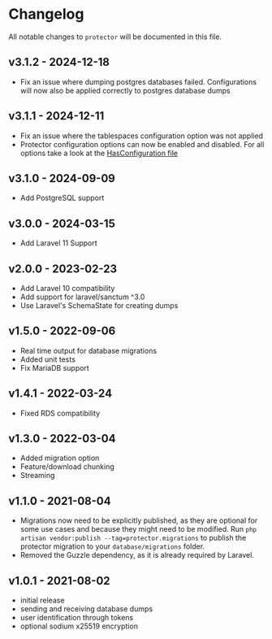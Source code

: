 # Changelog

All notable changes to `protector` will be documented in this file.

## v3.1.2 - 2024-12-18

- Fix an issue where dumping postgres databases failed. Configurations will now also be applied correctly to postgres database dumps

## v3.1.1 - 2024-12-11

- Fix an issue where the tablespaces configuration option was not applied
- Protector configuration options can now be enabled and disabled. For all options take a look at the [HasConfiguration file](src/Traits/HasConfiguration.php)

## v3.1.0 - 2024-09-09

- Add PostgreSQL support

## v3.0.0 - 2024-03-15

- Add Laravel 11 Support

## v2.0.0 - 2023-02-23

- Add Laravel 10 compatibility
- Add support for laravel/sanctum ^3.0
- Use Laravel's SchemaState for creating dumps

## v1.5.0 - 2022-09-06

- Real time output for database migrations
- Added unit tests
- Fix MariaDB support

## v1.4.1 - 2022-03-24

- Fixed RDS compatibility

## v1.3.0 - 2022-03-04

- Added migration option
- Feature/download chunking
- Streaming

## v1.1.0 - 2021-08-04

- Migrations now need to be explicitly published, as they are optional for some use cases and because they might need to be modified. Run `php artisan vendor:publish --tag=protector.migrations` to publish the protector migration to your `database/migrations` folder.
- Removed the Guzzle dependency, as it is already required by Laravel.

## v1.0.1 - 2021-08-02

- initial release
- sending and receiving database dumps
- user identification through tokens
- optional sodium x25519 encryption
